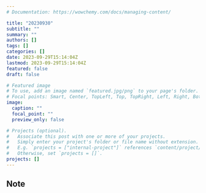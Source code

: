 ```yaml
---
# Documentation: https://wowchemy.com/docs/managing-content/

title: "20230930"
subtitle: ""
summary: ""
authors: []
tags: []
categories: []
date: 2023-09-29T15:14:04Z
lastmod: 2023-09-29T15:14:04Z
featured: false
draft: false

# Featured image
# To use, add an image named `featured.jpg/png` to your page's folder.
# Focal points: Smart, Center, TopLeft, Top, TopRight, Left, Right, BottomLeft, Bottom, BottomRight.
image:
  caption: ""
  focal_point: ""
  preview_only: false

# Projects (optional).
#   Associate this post with one or more of your projects.
#   Simply enter your project's folder or file name without extension.
#   E.g. `projects = ["internal-project"]` references `content/project/deep-learning/index.md`.
#   Otherwise, set `projects = []`.
projects: []
---
```


## Note

